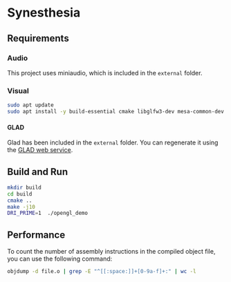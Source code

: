 # Synesthesia


## Requirements

### Audio
This project uses miniaudio, which is included in the `external` folder.

### Visual

```bash
sudo apt update
sudo apt install -y build-essential cmake libglfw3-dev mesa-common-dev
```

#### GLAD
Glad has been included in the `external` folder. You can regenerate it using the [GLAD web service](https://glad.dav1d.de/).

## Build and Run
```bash
mkdir build
cd build
cmake ..
make -j10
DRI_PRIME=1  ./opengl_demo
```


## Performance

To count the number of assembly instructions in the compiled object file, you can use the following command:
```bash
objdump -d file.o | grep -E "^[[:space:]]+[0-9a-f]+:" | wc -l
```